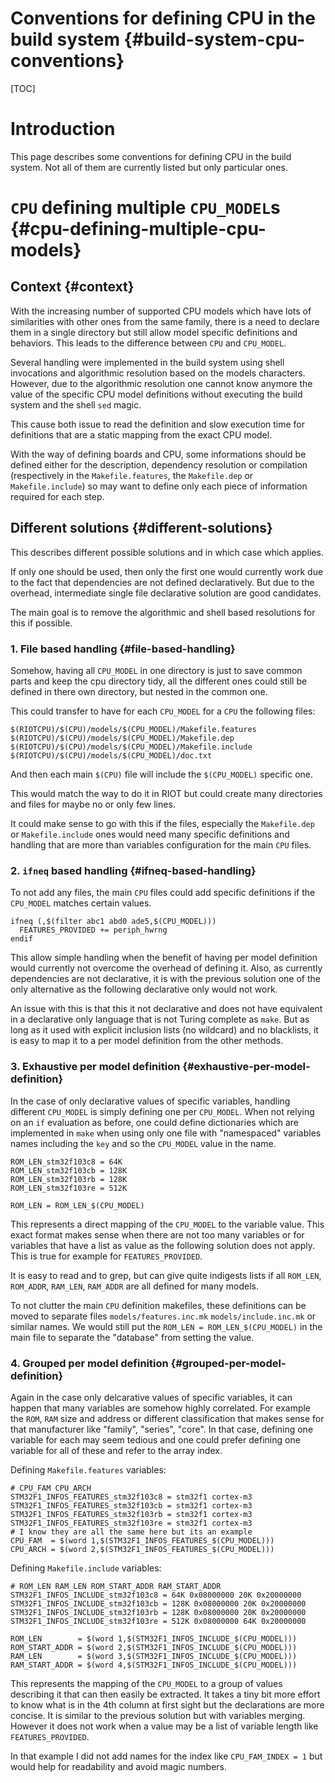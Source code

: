 Conventions for defining CPU in the build system {#build-system-cpu-conventions}
================================================

[TOC]

Introduction
============

This page describes some conventions for defining CPU in the build system.
Not all of them are currently listed but only particular ones.


`CPU` defining multiple `CPU_MODEL`s         {#cpu-defining-multiple-cpu-models}
====================================

Context                                                               {#context}
-------

With the increasing number of supported CPU models which have lots of
similarities with other ones from the same family, there is a need to declare
them in a single directory but still allow model specific definitions
and behaviors. This leads to the difference between `CPU` and `CPU_MODEL`.

Several handling were implemented in the build system using shell invocations
and algorithmic resolution based on the models characters.
However, due to the algorithmic resolution one cannot know anymore the value of
the specific CPU model definitions without executing the build system and the
shell `sed` magic.

This cause both issue to read the definition and slow execution time for
definitions that are a static mapping from the exact CPU model.

With the way of defining boards and CPU, some informations should be defined
either for the description, dependency resolution or compilation
(respectively in the `Makefile.features`, the `Makefile.dep` or `Makefile.include`)
so may want to define only each piece of information required for each step.


Different solutions                                       {#different-solutions}
-------------------

This describes different possible solutions and in which case which applies.

If only one should be used, then only the first one would currently work
due to the fact that dependencies are not defined declaratively.
But due to the overhead, intermediate single file declarative solution are
good candidates.

The main goal is to remove the algorithmic and shell based resolutions for this
if possible.

### 1. File based handling                                {#file-based-handling}

Somehow, having all `CPU_MODEL` in one directory is just to save common
parts and keep the cpu directory tidy, all the different ones could still
be defined in there own directory, but nested in the common one.

This could transfer to have for each `CPU_MODEL` for a `CPU` the following files:

~~~~~~~~~~~~~~~~~~~ {.mk}
$(RIOTCPU)/$(CPU)/models/$(CPU_MODEL)/Makefile.features
$(RIOTCPU)/$(CPU)/models/$(CPU_MODEL)/Makefile.dep
$(RIOTCPU)/$(CPU)/models/$(CPU_MODEL)/Makefile.include
$(RIOTCPU)/$(CPU)/models/$(CPU_MODEL)/doc.txt
~~~~~~~~~~~~~~~~~~~

And then each main `$(CPU)` file will include the `$(CPU_MODEL)` specific one.

This would match the way to do it in RIOT but could create many
directories and files for maybe no or only few lines.

It could make sense to go with this if the files, especially the
`Makefile.dep` or `Makefile.include` ones would need many specific definitions
and handling that are more than variables configuration for the main `CPU`
files.


### 2. `ifneq` based handling                            {#ifneq-based-handling}

To not add any files, the main `CPU` files could add specific definitions if the
`CPU_MODEL` matches certain values.

~~~~~~~~~~~~~~~~~~~ {.mk}
ifneq (,$(filter abc1 abd0 ade5,$(CPU_MODEL)))
  FEATURES_PROVIDED += periph_hwrng
endif
~~~~~~~~~~~~~~~~~~~

This allow simple handling when the benefit of having per model definition
would currently not overcome the overhead of defining it.
Also, as currently dependencies are not declarative, it is with the previous
solution one of the only alternative as the following declarative only would
not work.

An issue with this is that this it not declarative and does not have equivalent
in a declarative only language that is not Turing complete as `make`.
But as long as it used with explicit inclusion lists (no wildcard) and no
blacklists, it is easy to map it to a per model definition from the other
methods.


### 3. Exhaustive per model definition        {#exhaustive-per-model-definition}

In the case of only declarative values of specific variables, handling different
`CPU_MODEL` is simply defining one per `CPU_MODEL`.
When not relying on an `if` evaluation as before, one could define dictionaries
which are implemented in `make` when using only one file with "namespaced"
variables names including the `key` and so the `CPU_MODEL` value in the name.

~~~~~~~~~~~~~~~~~~~ {.mk}
ROM_LEN_stm32f103c8 = 64K
ROM_LEN_stm32f103cb = 128K
ROM_LEN_stm32f103rb = 128K
ROM_LEN_stm32f103re = 512K

ROM_LEN = ROM_LEN_$(CPU_MODEL)
~~~~~~~~~~~~~~~~~~~

This represents a direct mapping of the `CPU_MODEL` to the variable value.
This exact format makes sense when there are not too many variables or for
variables that have a list as value as the following solution does not apply.
This is true for example for `FEATURES_PROVIDED`.

It is easy to read and to grep, but can give quite indigests lists if all
`ROM_LEN`, `ROM_ADDR`, `RAM_LEN`, `RAM_ADDR` are all defined for many models.

To not clutter the main `CPU` definition makefiles, these definitions can be
moved to separate files `models/features.inc.mk` `models/include.inc.mk` or
similar names. We would still put the `ROM_LEN = ROM_LEN_$(CPU_MODEL)` in the
main file to separate the "database" from setting the value.


### 4. Grouped per model definition              {#grouped-per-model-definition}

Again in the case only delcarative values of specific variables, it can happen
that many variables are somehow highly correlated.
For example the `ROM`, `RAM` size and address or different classification
that makes sense for that manufacturer like "family", "series", "core".
In that case, defining one variable for each may seem tedious and one could
prefer defining one variable for all of these and refer to the array index.

Defining `Makefile.features` variables:

~~~~~~~~~~~~~~~~~~~ {.mk}
# CPU_FAM CPU_ARCH
STM32F1_INFOS_FEATURES_stm32f103c8 = stm32f1 cortex-m3
STM32F1_INFOS_FEATURES_stm32f103cb = stm32f1 cortex-m3
STM32F1_INFOS_FEATURES_stm32f103rb = stm32f1 cortex-m3
STM32F1_INFOS_FEATURES_stm32f103re = stm32f1 cortex-m3
# I know they are all the same here but its an example
CPU_FAM  = $(word 1,$(STM32F1_INFOS_FEATURES_$(CPU_MODEL)))
CPU_ARCH = $(word 2,$(STM32F1_INFOS_FEATURES_$(CPU_MODEL)))
~~~~~~~~~~~~~~~~~~~

Defining `Makefile.include` variables:
~~~~~~~~~~~~~~~~~~~ {.mk}
# ROM_LEN RAM_LEN ROM_START_ADDR RAM_START_ADDR
STM32F1_INFOS_INCLUDE_stm32f103c8 = 64K 0x08000000 20K 0x20000000
STM32F1_INFOS_INCLUDE_stm32f103cb = 128K 0x08000000 20K 0x20000000
STM32F1_INFOS_INCLUDE_stm32f103rb = 128K 0x08000000 20K 0x20000000
STM32F1_INFOS_INCLUDE_stm32f103re = 512K 0x08000000 64K 0x20000000

ROM_LEN        = $(word 1,$(STM32F1_INFOS_INCLUDE_$(CPU_MODEL)))
ROM_START_ADDR = $(word 2,$(STM32F1_INFOS_INCLUDE_$(CPU_MODEL)))
RAM_LEN        = $(word 3,$(STM32F1_INFOS_INCLUDE_$(CPU_MODEL)))
RAM_START_ADDR = $(word 4,$(STM32F1_INFOS_INCLUDE_$(CPU_MODEL)))
~~~~~~~~~~~~~~~~~~~

This represents the mapping of the `CPU_MODEL` to a group of values describing
it that can then easily be extracted. It takes a tiny bit more effort to know
what is in the 4th column at first sight but the declarations are more concise.
It is similar to the previous solution but with variables merging.
However it does not work when a value may be a list of variable length like
`FEATURES_PROVIDED`.

In that example I did not add names for the index like `CPU_FAM_INDEX = 1` but
would help for readability and avoid magic numbers.
